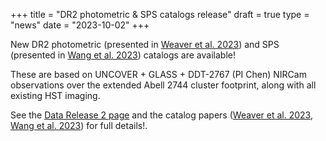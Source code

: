 +++
title = "DR2 photometric & SPS catalogs release"
draft = true
type = "news"
date = "2023-10-02"
+++

New DR2 photometric (presented in [Weaver et al. 2023](#)) and SPS (presented in [Wang et al. 2023](#)) catalogs are available! 

These are based on UNCOVER + GLASS + DDT-2767 (PI Chen) NIRCam observations over the extended Abell 2744 cluster footprint, along with all existing HST imaging. 

See the [Data Release 2 page](/DR2.html) and the catalog papers ([Weaver et al. 2023](#), [Wang et al. 2023](#)) for full details!.


